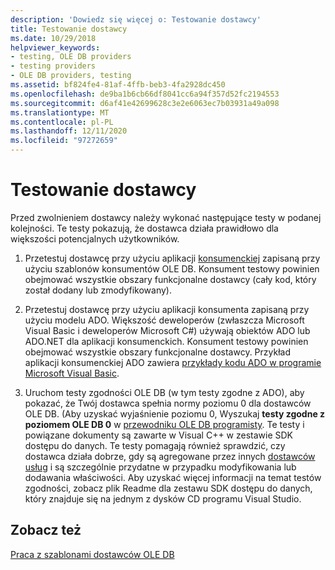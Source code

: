 ```yaml
---
description: 'Dowiedz się więcej o: Testowanie dostawcy'
title: Testowanie dostawcy
ms.date: 10/29/2018
helpviewer_keywords:
- testing, OLE DB providers
- testing providers
- OLE DB providers, testing
ms.assetid: bf824fe4-81af-4ffb-beb3-4fa2928dc450
ms.openlocfilehash: de9ba1b6cb66df8041cc6a94f357d52fc2194553
ms.sourcegitcommit: d6af41e42699628c3e2e6063ec7b03931a49a098
ms.translationtype: MT
ms.contentlocale: pl-PL
ms.lasthandoff: 12/11/2020
ms.locfileid: "97272659"
---
```

# <a name="testing-your-provider"></a>Testowanie dostawcy

Przed zwolnieniem dostawcy należy wykonać następujące testy w podanej kolejności. Te testy pokazują, że dostawca działa prawidłowo dla większości potencjalnych użytkowników.

1. Przetestuj dostawcę przy użyciu aplikacji [konsumenckiej](../../data/oledb/creating-an-ole-db-consumer.md) zapisaną przy użyciu szablonów konsumentów OLE DB. Konsument testowy powinien obejmować wszystkie obszary funkcjonalne dostawcy (cały kod, który został dodany lub zmodyfikowany).

1. Przetestuj dostawcę przy użyciu aplikacji konsumenta zapisaną przy użyciu modelu ADO. Większość deweloperów (zwłaszcza Microsoft Visual Basic i deweloperów Microsoft C#) używają obiektów ADO lub ADO.NET dla aplikacji konsumenckich. Konsument testowy powinien obejmować wszystkie obszary funkcjonalne dostawcy. Przykład aplikacji konsumenckiej ADO zawiera [przykłady kodu ADO w programie Microsoft Visual Basic](/previous-versions/ms807514(v=msdn.10)).

1. Uruchom testy zgodności OLE DB (w tym testy zgodne z ADO), aby pokazać, że Twój dostawca spełnia normy poziomu 0 dla dostawców OLE DB. (Aby uzyskać wyjaśnienie poziomu 0, Wyszukaj **testy zgodne z poziomem OLE DB 0** w [przewodniku OLE DB programisty](/sql/connect/oledb/ole-db/oledb-driver-for-sql-server-programming). Te testy i powiązane dokumenty są zawarte w Visual C++ w zestawie SDK dostępu do danych. Te testy pomagają również sprawdzić, czy dostawca działa dobrze, gdy są agregowane przez innych [dostawców usług](../../data/oledb/ole-db-resource-pooling-and-services.md) i są szczególnie przydatne w przypadku modyfikowania lub dodawania właściwości. Aby uzyskać więcej informacji na temat testów zgodności, zobacz plik Readme dla zestawu SDK dostępu do danych, który znajduje się na jednym z dysków CD programu Visual Studio.

## <a name="see-also"></a>Zobacz też

[Praca z szablonami dostawców OLE DB](../../data/oledb/working-with-ole-db-provider-templates.md)

